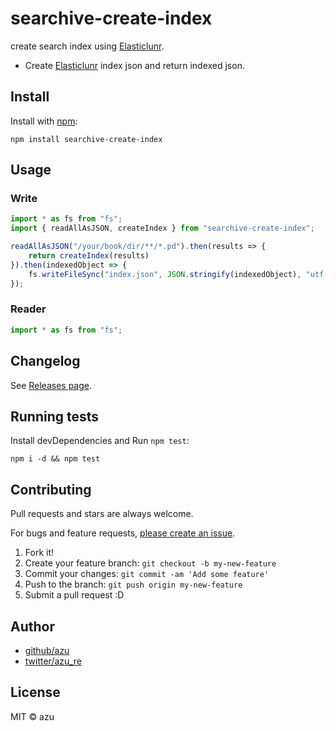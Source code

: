 # searchive-create-index

create search index using [Elasticlunr](http://elasticlunr.com/ "Elasticlunr").

- Create [Elasticlunr](http://elasticlunr.com/ "Elasticlunr") index json and return indexed json.

## Install

Install with [npm](https://www.npmjs.com/):

    npm install searchive-create-index

## Usage

### Write

```js
import * as fs from "fs";
import { readAllAsJSON, createIndex } from "searchive-create-index";

readAllAsJSON("/your/book/dir/**/*.pd").then(results => {
    return createIndex(results)
}).then(indexedObject => {
    fs.writeFileSync("index.json", JSON.stringify(indexedObject), "utf-8");
});
```

### Reader

```js
import * as fs from "fs";

```


## Changelog

See [Releases page](https://github.com/azu/searchive/releases).

## Running tests

Install devDependencies and Run `npm test`:

    npm i -d && npm test

## Contributing

Pull requests and stars are always welcome.

For bugs and feature requests, [please create an issue](https://github.com/azu/searchive/issues).

1. Fork it!
2. Create your feature branch: `git checkout -b my-new-feature`
3. Commit your changes: `git commit -am 'Add some feature'`
4. Push to the branch: `git push origin my-new-feature`
5. Submit a pull request :D

## Author

- [github/azu](https://github.com/azu)
- [twitter/azu_re](https://twitter.com/azu_re)

## License

MIT © azu
